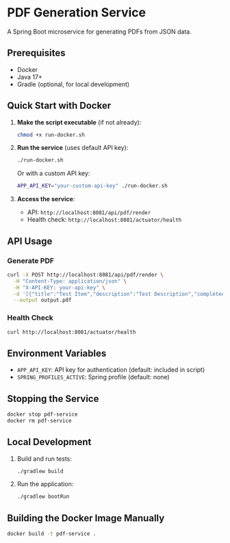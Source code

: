 # PDF Generation Service

A Spring Boot microservice for generating PDFs from JSON data.

## Prerequisites

- Docker
- Java 17+
- Gradle (optional, for local development)

## Quick Start with Docker

1. **Make the script executable** (if not already):
   ```bash
   chmod +x run-docker.sh
   ```

2. **Run the service** (uses default API key):
   ```bash
   ./run-docker.sh
   ```

   Or with a custom API key:
   ```bash
   APP_API_KEY="your-custom-api-key" ./run-docker.sh
   ```

3. **Access the service**:
   - API: `http://localhost:8081/api/pdf/render`
   - Health check: `http://localhost:8081/actuator/health`

## API Usage

### Generate PDF

```bash
curl -X POST http://localhost:8081/api/pdf/render \
  -H "Content-Type: application/json" \
  -H "X-API-KEY: your-api-key" \
  -d '[{"title":"Test Item","description":"Test Description","completed":false}]' \
  --output output.pdf
```

### Health Check

```bash
curl http://localhost:8081/actuator/health
```

## Environment Variables

- `APP_API_KEY`: API key for authentication (default: included in script)
- `SPRING_PROFILES_ACTIVE`: Spring profile (default: none)

## Stopping the Service

```bash
docker stop pdf-service
docker rm pdf-service
```

## Local Development

1. Build and run tests:
   ```bash
   ./gradlew build
   ```

2. Run the application:
   ```bash
   ./gradlew bootRun
   ```

## Building the Docker Image Manually

```bash
docker build -t pdf-service .
```
